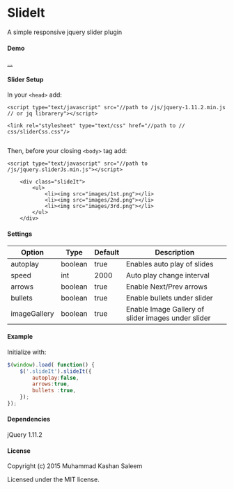 # SlideIt
A simple responsive jquery slider plugin 
#### Demo

[...]()

#### Slider Setup


In your ```<head>``` add:

````
<script type="text/javascript" src="//path to /js/jquery-1.11.2.min.js // or jq librarery"></script>

<link rel="stylesheet" type="text/css" href="//path to // css/sliderCss.css"/>


````

Then, before your closing ```<body>``` tag add:

```
<script type="text/javascript" src="//path to /js/jquery.sliderJs.min.js"></script>

```
```markup
	<div class="slideIt">
		<ul>
			<li><img src="images/1st.png"></li>
			<li><img src="images/2nd.png"></li>
			<li><img src="images/3rd.png"></li>
		</ul>
	</div>
```
#### Settings

Option | Type | Default | Description
------ | ---- | ------- | -----------
autoplay | boolean | true | Enables auto play of slides 
speed | int  | 2000 | Auto play change interval
arrows | boolean | true | Enable Next/Prev arrows
bullets | boolean | true | Enable bullets under slider
imageGallery | boolean | true | Enable Image Gallery of slider images under slider


#### Example

Initialize with:

```javascript
$(window).load( function() {
	$('.slideIt').slideIt({
		autoplay:false,
		arrows:true,
		bullets :true,
	});
});
 ```

#### Dependencies

jQuery 1.11.2

#### License

Copyright (c) 2015 Muhammad Kashan Saleem

Licensed under the MIT license.
